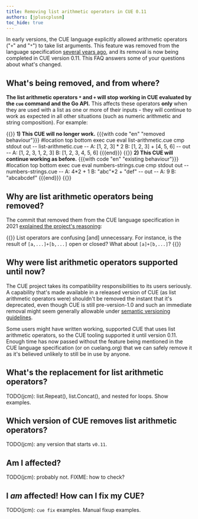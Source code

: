 ```yaml
---
title: Removing list arithmetic operators in CUE 0.11
authors: [jpluscplusm]
toc_hide: true
---
```


In early versions, the CUE language explicitly allowed arithmetic operators
("`+`" and "`*`") to take list arguments.
This feature was removed from the language specification
[several years ago](https://review.gerrithub.io/plugins/gitiles/cue-lang/cue/+/172f0060cd405f30c5873b793e44300e1a3588cb%5E%21/),
and its removal is now being completed in CUE version 0.11.
This FAQ answers some of your questions about what's changed.

## What's being removed, and from where?

**The list arithmetic operators `*`<!-- syntax* --> and `+` will stop working
in CUE evaluated by the `cue` command and the Go API.**  This affects these
operators **only** when they are used with a list as one or more of their
inputs - they will continue to work as expected in all other situations (such
as numeric arithmetic and string composition). For example:

{{<columns>}}
**1) This CUE will no longer work.**
{{{with code "en" "removed behaviour"}}}
#location top bottom
exec cue eval list-arithmetic.cue
cmp stdout out
-- list-arithmetic.cue --
A: [1, 2, 3] * 2
B: [1, 2, 3] + [4, 5, 6]
-- out --
A: [1, 2, 3, 1, 2, 3]
B: [1, 2, 3, 4, 5, 6]
{{{end}}}
{{<columns-separator>}}
**2) This CUE will continue working as before.**
{{{with code "en" "existing behaviour"}}}
#location top bottom
exec cue eval numbers-strings.cue
cmp stdout out
-- numbers-strings.cue --
A: 4*2 + 1
B: "abc"*2 + "def"
-- out --
A: 9
B: "abcabcdef"
{{{end}}}
{{</columns>}}


## Why are list arithmetic operators being removed?

The commit that removed them from the CUE language specification in 2021
[explained the project's reasoning](https://review.gerrithub.io/plugins/gitiles/cue-lang/cue/+/172f0060cd405f30c5873b793e44300e1a3588cb%5E%21/):

{{<quote>}}
List operators are confusing [and] unnecessary.
For instance, is the result of <code>[a,...]+[b,...]</code> open or closed?
What about <code>[a]+[b,...]</code>?
{{</quote>}}

## Why were list arithmetic operators supported until now?

The CUE project takes its compatibility responsibilities to its users
seriously. A capability that's made available in a released version of CUE (as
list arithmetic operators were) shouldn't be removed the instant that it's
deprecated, even though CUE is still pre-version-1.0 and such an immediate
removal might seem generally allowable under
[semantic versioning guidelines](https://semver.org/#spec-item-5).

Some users might have written working, supported CUE that uses list arithmetic
operators, so the CUE tooling supported it until version 0.11. Enough time has
now passed without the feature being mentioned in the CUE language
specification (or on cuelang.org) that we can safely remove it as it's believed
unlikely to still be in use by anyone.

## What's the replacement for list arithmetic operators?

TODO(jcm): list.Repeat(), list.Concat(), and nested for loops. Show examples.

## Which version of CUE removes list arithmetic operators?

TODO(jcm): any version that starts `v0.11`.

## Am I affected?

TODO(jcm): probably not. FIXME: how to check?

## I *am* affected! How can I fix my CUE?

TODO(jcm): `cue fix` examples. Manual fixup examples.
